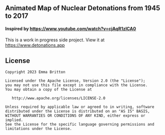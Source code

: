 ## Animated Map of Nuclear Detonations from 1945 to 2017

#### Inspired by https://www.youtube.com/watch?v=cjAqR1zICA0

This is a work in progress side project.
View it at https://www.detonations.app 

## License

```
Copyright 2023 Emma Britton

Licensed under the Apache License, Version 2.0 (the "License");
you may not use this file except in compliance with the License.
You may obtain a copy of the License at

   http://www.apache.org/licenses/LICENSE-2.0

Unless required by applicable law or agreed to in writing, software
distributed under the License is distributed on an "AS IS" BASIS,
WITHOUT WARRANTIES OR CONDITIONS OF ANY KIND, either express or implied.
See the License for the specific language governing permissions and
limitations under the License.
```
